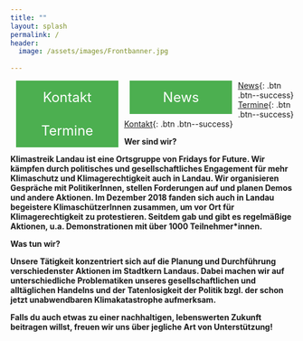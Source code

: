 ```yaml
---
title: ""
layout: splash
permalink: /
header:
  image: /assets/images/Frontbanner.jpg
  
---
```


<p> </p>

<style>
.button1 {
  border: none;
  color: white;
  padding: 15px 15px;
  text-align: center;
  text-decoration: none;
  display: inline-block;
  font-size: 24px;
  margin: 0px 10px;
  float: left !important;
  cursor: pointer;
  width: 30%;
}

.button1 {background-color: #4CAF50;} /* Green */

</style>  
  
<a class="button1" href="https://fridaysforfuture-landau.de/kontakt/impressum"
       target="" style="color: white" >Kontakt</a>

<style>
.button2 {
  border: none;
  color: white;
  padding: 15px 15px;
  text-align: center;
  text-decoration: none;
  display: inline-block;
  font-size: 24px;
  margin: 0px 10px;
  float: left !important;
  cursor: pointer;
  width: 30%;
}

.button2 {background-color: #4CAF50;} /* Green */

</style>    
  
<a class="button2" href="https://fridaysforfuture-landau.de/kontakt/impressum"
       target="" style="color: white" >News</a>

<style>
.button3 {
  border: none;
  color: white;
  padding: 15px 15px;
  text-align: center;
  text-decoration: none;
  display: inline-block;
  font-size: 24px;
  margin: 0px 10px;
  float: left !important;
  cursor: pointer;
  width: 30%;
}

.button3 {background-color: #4CAF50;} /* Green */
</style> 

<a class="button3" href="https://fridaysforfuture-landau.de/kontakt/impressum"
       target="" style="color: white" >Termine</a>       
       
[News](#link){: .btn .btn--success}
[Termine](#link){: .btn .btn--success}
[Kontakt](#link){: .btn .btn--success}

<p> </p>

<b>Wer sind wir?<b>

Klimastreik Landau ist eine Ortsgruppe von Fridays for Future. Wir kämpfen durch politisches und gesellschaftliches Engagement für mehr Klimaschutz und Klimagerechtigkeit auch in Landau. Wir organisieren Gespräche mit PolitikerInnen, stellen Forderungen auf und planen Demos und andere Aktionen.
Im Dezember 2018 fanden sich auch in Landau begeistere KlimaschützerInnen zusammen, um vor Ort für Klimagerechtigkeit zu protestieren. Seitdem gab und gibt es regelmäßige Aktionen, u.a. Demonstrationen mit über 1000 Teilnehmer*innen.

<b>Was tun wir?<b>

Unsere Tätigkeit konzentriert sich auf die Planung und Durchführung verschiedenster Aktionen im Stadtkern Landaus. Dabei machen wir auf unterschiedliche Problematiken unseres gesellschaftlichen und alltäglichen Handelns und der Tatenlosigkeit der Politik bzgl. der schon jetzt unabwendbaren Klimakatastrophe aufmerksam.

Falls du auch etwas zu einer nachhaltigen, lebenswerten Zukunft beitragen willst, freuen wir uns über jegliche Art von Unterstützung!
